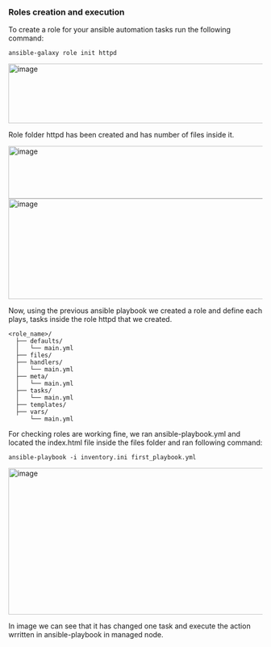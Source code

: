 ### Roles creation and execution 

To create a role for your ansible automation tasks run the following command:

```
ansible-galaxy role init httpd
```
<img width="857" height="118" alt="image" src="https://github.com/user-attachments/assets/f80735b9-d3e4-4bdf-9a43-f9e634f401dc" />

Role folder httpd has been created and has number of files inside it.

<img width="852" height="104" alt="image" src="https://github.com/user-attachments/assets/95979bcf-4388-4b47-a45b-5a7b65db89aa" />

<img width="860" height="199" alt="image" src="https://github.com/user-attachments/assets/ec04e143-498d-455c-821f-00bb57a3bd07" />

Now, using the previous ansible playbook we created a role and define each plays, tasks inside the role httpd that we created.
```
<role_name>/
  ├── defaults/
  │   └── main.yml
  ├── files/
  ├── handlers/
  │   └── main.yml
  ├── meta/
  │   └── main.yml
  ├── tasks/
  │   └── main.yml
  ├── templates/
  ├── vars/
      └── main.yml
```

For checking roles are working fine, we ran ansible-playbook.yml and located the index.html file inside the files folder and ran following command:

```
ansible-playbook -i inventory.ini first_playbook.yml
```
<img width="953" height="290" alt="image" src="https://github.com/user-attachments/assets/54572e08-9f0e-4c4c-be8d-984e5c62f1f8" />

In image we can see that it has changed one task and execute the action wrritten in ansible-playbook in managed node. 


